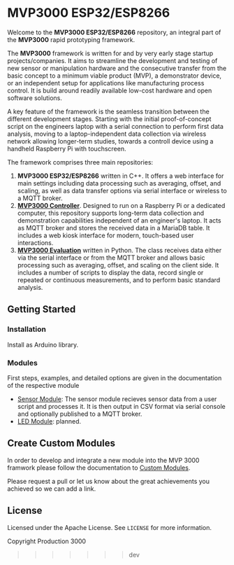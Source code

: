 # MVP3000 ESP32/ESP8266

Welcome to the **MVP3000 ESP32/ESP8266** repository, an integral part of the **MVP3000** rapid prototyping framework.

The **MVP3000** framework is written for and by very early stage startup projects/companies. It aims to streamline the development and testing of new sensor or manipulation hardware and the consecutive transfer from the basic concept to a minimum viable product (MVP), a demonstrator device, or an independent setup for applications like manufacturing process control. It is build around readily available low-cost hardware and open software solutions.

A key feature of the framework is the seamless transition between the different development stages. Starting with the initial proof-of-concept script on the engineers laptop with a serial connection to perform first data analysis, moving to a laptop-independent data collection via wireless network allowing longer-term studies, towards a controll device using a handheld Raspberry Pi with touchscreen.

The framework comprises three main repositories:
1.  **MVP3000 ESP32/ESP8266** written in C++. It offers a web interface for main settings including data processing such as averaging, offset, and scaling, as well as data transfer options via serial interface or wireless to a MQTT broker.
2.  **[MVP3000 Controller](https://github.com/Production3000/mvp3000controller)**. Designed to run on a Raspberry Pi or a dedicated computer, this repository supports long-term data collection and demonstration capabilities independent of an engineer's laptop. It acts as MQTT broker and stores the received data in a MariaDB table. It includes a web kiosk interface for modern, touch-based user interactions.
3.  **[MVP3000 Evaluation](https://github.com/Production3000/mvp3000evaluation)** written in Python. The class receives data either via the serial interface or from the MQTT broker and allows basic processing such as averaging, offset, and scaling on the client side. It includes a number of scripts to display the data, record single or repeated or continuous measurements, and to perform basic standard analysis.



## Getting Started

### Installation

Install as Arduino library.

### Modules

First steps, examples, and detailed options are given in the documentation of the respective module

 *  [Sensor Module](/doc/sensor_module.md): The sensor module recieves sensor data from a user script and processes it. It is then output in CSV format via serial console and optionally published to a MQTT broker.
 *  [LED Module](): planned.


## Create Custom Modules

In order to develop and integrate a new module into the MVP 3000 framwork please follow the documentation to [Custom Modules](/doc/custom_modules.md).

Please request a pull or let us know about the great achievements you achieved so we can add a link.


## License

Licensed under the Apache License. See `LICENSE` for more information.

Copyright Production 3000
>>>>>>> dev
